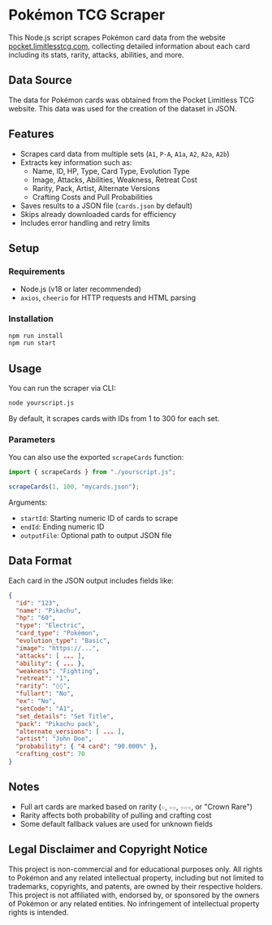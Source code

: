 # Pokémon TCG Scraper

This Node.js script scrapes Pokémon card data from the website [pocket.limitlesstcg.com](https://pocket.limitlesstcg.com/cards/), collecting detailed information about each card including its stats, rarity, attacks, abilities, and more.

## Data Source

The data for Pokémon cards was obtained from the Pocket Limitless TCG website.
This data was used for the creation of the dataset in JSON.

## Features

- Scrapes card data from multiple sets (`A1`, `P-A`, `A1a`, `A2`, `A2a`, `A2b`)
- Extracts key information such as:
  - Name, ID, HP, Type, Card Type, Evolution Type
  - Image, Attacks, Abilities, Weakness, Retreat Cost
  - Rarity, Pack, Artist, Alternate Versions
  - Crafting Costs and Pull Probabilities
- Saves results to a JSON file (`cards.json` by default)
- Skips already downloaded cards for efficiency
- Includes error handling and retry limits

## Setup

### Requirements

- Node.js (v18 or later recommended)
- `axios`, `cheerio` for HTTP requests and HTML parsing

### Installation

```bash
npm run install
npm run start
```

## Usage

You can run the scraper via CLI:

```bash
node yourscript.js
```

By default, it scrapes cards with IDs from 1 to 300 for each set.

### Parameters

You can also use the exported `scrapeCards` function:

```js
import { scrapeCards } from "./yourscript.js";

scrapeCards(1, 100, "mycards.json");
```

Arguments:

- `startId`: Starting numeric ID of cards to scrape
- `endId`: Ending numeric ID
- `outputFile`: Optional path to output JSON file

## Data Format

Each card in the JSON output includes fields like:

```json
{
  "id": "123",
  "name": "Pikachu",
  "hp": "60",
  "type": "Electric",
  "card_type": "Pokémon",
  "evolution_type": "Basic",
  "image": "https://...",
  "attacks": [ ... ],
  "ability": { ... },
  "weakness": "Fighting",
  "retreat": "1",
  "rarity": "◊◊",
  "fullart": "No",
  "ex": "No",
  "setCode": "A1",
  "set_details": "Set Title",
  "pack": "Pikachu pack",
  "alternate_versions": [ ... ],
  "artist": "John Doe",
  "probability": { "4 card": "90.000%" },
  "crafting_cost": 70
}
```

## Notes

- Full art cards are marked based on rarity (`☆`, `☆☆`, `☆☆☆`, or "Crown Rare")
- Rarity affects both probability of pulling and crafting cost
- Some default fallback values are used for unknown fields


## Legal Disclaimer and Copyright Notice

This project is non-commercial and for educational purposes only. All rights to Pokémon and any related intellectual property, including but not limited to trademarks, copyrights, and patents, are owned by their respective holders. This project is not affiliated with, endorsed by, or sponsored by the owners of Pokémon or any related entities. No infringement of intellectual property rights is intended.

